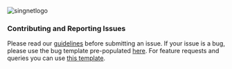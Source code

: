 [issue-template]: issues/new?template=BUG_REPORT.md
[feature-template]: issues/new?template=FEATURE_REQUEST.md

![singnetlogo](docs/assets/singnet-logo.jpg 'SingularityNET')

### Contributing and Reporting Issues

Please read our [guidelines](https://github.com/singnet/wiki/tree/master/template/CONTRIBUTING.md#submitting-an-issue) before submitting an issue. If your issue is a bug, please use the bug template pre-populated [here][issue-template]. For feature requests and queries you can use [this template][feature-template].